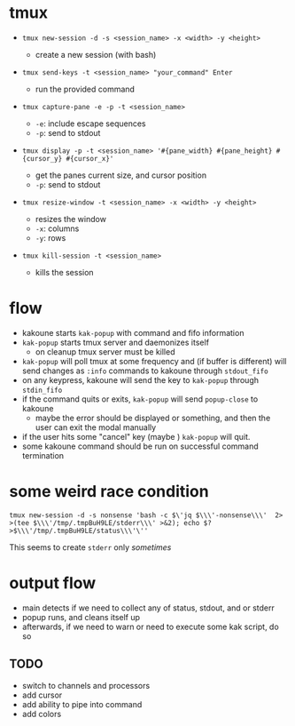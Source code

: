 # tmux

- `tmux new-session -d -s <session_name> -x <width> -y <height>`
  - create a new session (with bash)
- `tmux send-keys -t <session_name> "your_command" Enter`
  - run the provided command
- `tmux capture-pane -e -p -t <session_name>`
  - `-e`: include escape sequences
  - `-p`: send to stdout
- `tmux display -p -t <session_name> '#{pane_width} #{pane_height} #{cursor_y} #{cursor_x}'`
  - get the panes current size, and cursor position
  - `-p`: send to stdout

- `tmux resize-window -t <session_name> -x <width> -y <height>`
  - resizes the window
  - `-x`: columns
  - `-y`: rows

- `tmux kill-session -t <session_name>`
  - kills the session


# flow
- kakoune starts `kak-popup` with command and fifo information
- `kak-popup` starts tmux server and daemonizes itself
  - on cleanup tmux server must be killed
- `kak-popup` will poll tmux at some frequency and (if buffer is different) will
  send changes as `:info` commands to kakoune through `stdout_fifo`
- on any keypress, kakoune will send the key to `kak-popup` through `stdin_fifo`
- if the command quits or exits, `kak-popup` will send `popup-close` to kakoune
  - maybe the error should be displayed or something, and then the user can exit
    the modal manually
- if the user hits some "cancel" key (maybe <esc>) `kak-popup` will quit.
- some kakoune command should be run on successful command termination


# some weird race condition
```fish
tmux new-session -d -s nonsense 'bash -c $\'jq $\\\'-nonsense\\\'  2> >(tee $\\\'/tmp/.tmpBuH9LE/stderr\\\' >&2); echo $? >$\\\'/tmp/.tmpBuH9LE/status\\\'\''
```
This seems to create `stderr` only _sometimes_

# output flow
- main detects if we need to collect any of status, stdout, and or stderr
- popup runs, and cleans itself up
- afterwards, if we need to warn or need to execute some kak script, do so

## TODO
- switch to channels and processors
- add cursor
- add ability to pipe into command
- add colors
